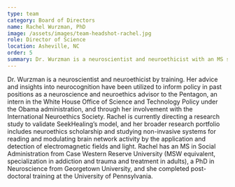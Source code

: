 ```yaml
---
type: team
category: Board of Directors
name: Rachel Wurzman, PhD
image: /assets/images/team-headshot-rachel.jpg
role: Director of Science
location: Asheville, NC
order: 5
summary: Dr. Wurzman is a neuroscientist and neuroethicist with an MS specialization in addiction and trauma treatment in adults, and a PhD in Neuroscience from Georgetown University.
---
```


Dr. Wurzman is a neuroscientist and neuroethicist by training. Her advice and insights into neurocognition have been utilized to inform policy in past positions as a neuroscience and neuroethics advisor to the Pentagon, an intern in the White House Office of Science and Technology Policy under the Obama administration, and through her involvement with the International Neuroethics Society. Rachel is currently directing a research study to validate SeekHealing’s model, and her broader research portfolio includes neuroethics scholarship and studying non-invasive systems for reading and modulating brain network activity by the application and detection of electromagnetic fields and light.  Rachel has an MS in Social Administration from Case Western Reserve University (MSW equivalent, specialization in addiction and trauma and treatment in adults), a PhD in Neuroscience from Georgetown University, and she completed post-doctoral training at the University of Pennsylvania.
